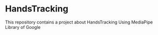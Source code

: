 # HandsTracking
This repository contains a project about HandsTracking Using MediaPipe Library of Google 
